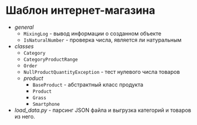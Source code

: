# Шаблон интернет-магазина

+ *general*
    * ``MixingLog`` - вывод информации о созданном объекте
    * ``IsNaturalNumber`` - проверка числа, является ли натуральным
+ *classes*
    * ``Category``
    * ``CategoryProductRange``
    * ``Order``
    * ``NullProductQuantityException`` - тест нулевого числа товаров
    * *product*
      + ``BaseProduct`` - абстрактный класс продукта
      + ``Product``
      + ``Grass``
      + ``Smartphone``
+ *load_data.py* - парсинг JSON файла и выгрузка категорий и товаров из него.
